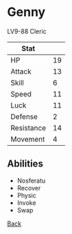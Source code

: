 # Genny

LV9-88 Cleric

| Stat       | <!-- --> |
| ---------- | -------- |
| HP         | 19       |
| Attack     | 13       |
| Skill      | 6        |
| Speed      | 11       |
| Luck       | 11       |
| Defense    | 2        |
| Resistance | 14       |
| Movement   | 4        |

## Abilities

- Nosferatu
- Recover
- Physic
- Invoke
- Swap

[Back](../README.md)

